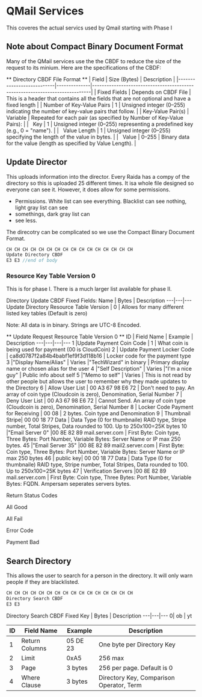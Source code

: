 # QMail Services
This coveres the actual servics used by Qmail starting with Phase I

## Note about Compact Binary Document Format
Many of the QMail services use the the CBDF to reduce the size of the request to its minium. Here are the 
specifications of the CBDF: 

** Directory CBDF File Format **
| Field                     | Size (Bytes) | Description                                                                 |
|---------------------------|--------------|-----------------------------------------------------------------------------|
| Fixed Fields     | Depends on CBDF File   | This is a header that contains all the fields that are not optional and have a fixed length  |
| Number of Key-Value Pairs | 1            | Unsigned integer (0–255) indicating the number of key-value pairs that follow. |
| Key-Value Pair(s)         | Variable     | Repeated for each pair (as specified by Number of Key-Value Pairs):         |
| &nbsp;&nbsp;Key           | 1            | Unsigned integer (0–255) representing a predefined key (e.g., 0 = "name").  |
| &nbsp;&nbsp;Value Length  | 1            | Unsigned integer (0–255) specifying the length of the value in bytes.       |
| &nbsp;&nbsp;Value         | 0–255        | Binary data for the value (length as specified by Value Length).            |



## Update Director
This uploads information into the director. Every Raida has a compy of the directory so this is uploaded 25 different times. 
It isa whole file designed so everyone can see it. However, it does allow for some permissions. 

* Permissions. White list can see everything. Blacklist can see nothing, light gray list can see
* somethings, dark gray list can
* see less. 

The direcotry can be complicated so we use the Compact Binary Document Format. 

```C
CH CH CH CH CH CH CH CH CH CH CH CH CH CH CH CH
Update Directory CBDF
E3 E3 //end of body
```

### Resource Key Table Version 0
This is for phase I. There is a much larger list available for phase II. 

Directory Update CBDF Fixed Fields:
Name | Bytes | Description
---|---|---
Update Directory Resource Table Version | 0 | Allows for many different listed key tables (Default is zero) 

Note: All data is in binary. Strings are UTC-8 Encoded.

** Update Request Resource Table Version 0 **
ID | Field Name | Example | Description
---|---|---|---
1 |Update Payment Coin Code | 1 | What coin is being used for payment (00 is CloudCoin)
2 | Update Payment Locker Code | ca8d0787f2a84b4babf1ef9f3d118b16 | Locker code for the payment type
3 |"Display Name/Alias" | Varies |"TechWizard" in binary | Primary display name or chosen alias for the user
4 |"Self Description" | Varies |"I'm a nice guy" | Public info about self
5 |"Memo to self" | Varies | This is not read by other people but allows the user to remember why they made updates to the Directory
6 | Allow User List | 00 A3 67 98 E6 72 | Don't need to pay. An array of coin type (Cloudcoin is zero), Denomination, Serial Number 
7 | Deny User List | 00 A3 67 98 E6 72 | Cannot Send. An array of coin type (Cloudcoin is zero), Denomination, Serial Number 
8 | Locker Code Payment for Receiving | 00 08 | 2 bytes. Coin type and Denomination
9 | Thumbnail Stripe| 00 00 18 77 Data  | Data Type (0 for thumbnaile) RAID type, Stripe number, Total Stripes, Data rounded to 100. Up to 250x100=25K bytes
10 |"Email Server 0" |00 8E 82 89 mail.server.com | First Byte: Coin type, Three Bytes: Port Number, Variable Bytes: Server Name or IP max 250 bytes.
45 |"Email Server 35" |00 8E 82 89 mail2.server.com | First Byte: Coin type, Three Bytes: Port Number, Variable Bytes: Server Name or IP max 250 bytes
46 | public key| 00 00 18 77 Data  | Data Type (0 for thumbnaile) RAID type, Stripe number, Total Stripes, Data rounded to 100. Up to 250x100=25K bytes
47 | Verification Servers  |00 8E 82 89 mail.server.com | First Byte: Coin type, Three Bytes: Port Number, Variable Bytes: FQDN. Ampersam seperates servers bytes. 

Return Status Codes

All Good

All Fail

Error Code

Payment Bad

## Search Directory
This allows the user to search for a person in the directory. It will only warn people if they are blacklisted. 

```C
CH CH CH CH CH CH CH CH CH CH CH CH CH CH CH CH 
Directory Search CBDF
E3 E3
```
Directory Search CBDF
Fixed Key | Bytes | Description
---|---|---
0| ob | yt

ID | Field Name | Example | Description
---|---|---|---
1 | Return Columns | 05 DE 23 | One byte per Directory Key 
2 | Limit | 0xA5 | 256 max
3 | Page | 3 bytes | 256 per page. Default is 0
4 | Where Clause | 3 bytes | Directory Key, Comparison Operator, Term






